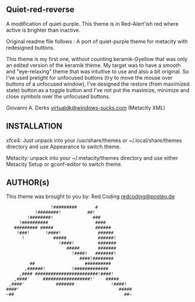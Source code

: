 Quiet-red-reverse
------------
A modification of quiet-purple. 
This theme is in Red-Alert'ish red where active is brighter than inactive.

Original readme file follows :
A port of quiet-purple theme for metacity with redesigned buttons.

This theme is my first one, without counting keramik-Gyellow that was only an 
edited version of the keramik theme. My target was to have a smooth and 
"eye-relaxing" theme that was intuitive to use and also a bit original. 
So I've used prelight for unfocused buttons (try to move the mouse over 
buttons of a unfocused window), I've designed the restore (from maximized 
state) button as a toggle button and I've not put the maximize, minimize 
and close symbols over the unfocused buttons.

Giovanni A. Derks <virtualdk@windows-sucks.com> (Metacity XML)

INSTALLATION
------------
xfce4: Just unpack into your /usr/share/themes or ~/.local/share/themes 
directory and use Appearance to switch theme. 

Metacity: unpack into your ~/.metacity/themes directory and use either 
Metacity Setup or gconf-editor to switch theme. 

AUTHOR(s)
---------
This theme was brought to you by:
	Red Coding <redcoding@posteo.de>


            		 !#########       #
               !########!          ##!
            !########!               ###
         !##########                  ####
       ######### #####                ######
        !###!      !####!              ######
          !           #####            ######!
                        !####!         #######
                           #####       #######
                             !####!   #######!
                                ####!########
             ##                   ##########
           ,######!          !#############
         ,#### ########################!####!
       ,####'     ##################!'    #####
     ,####'            #######              !####!
    ####'                                      #####
    ~##                                          ##~

